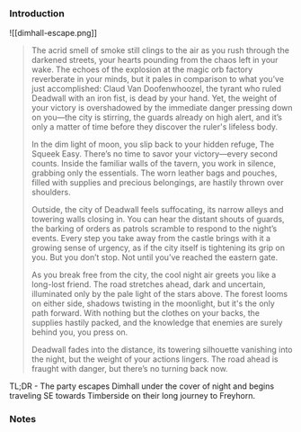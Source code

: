 ### Introduction

![[dimhall-escape.png]]

>The acrid smell of smoke still clings to the air as you rush through the darkened streets, your hearts pounding from the chaos left in your wake. The echoes of the explosion at the magic orb factory reverberate in your minds, but it pales in comparison to what you’ve just accomplished: Claud Van Doofenwhoozel, the tyrant who ruled Deadwall with an iron fist, is dead by your hand. Yet, the weight of your victory is overshadowed by the immediate danger pressing down on you—the city is stirring, the guards already on high alert, and it’s only a matter of time before they discover the ruler's lifeless body.
>
>In the dim light of moon, you slip back to your hidden refuge, The Squeek Easy. There’s no time to savor your victory—every second counts. Inside the familiar walls of the tavern, you work in silence, grabbing only the essentials. The worn leather bags and pouches, filled with supplies and precious belongings, are hastily thrown over shoulders.
>
>Outside, the city of Deadwall feels suffocating, its narrow alleys and towering walls closing in. You can hear the distant shouts of guards, the barking of orders as patrols scramble to respond to the night’s events. Every step you take away from the castle brings with it a growing sense of urgency, as if the city itself is tightening its grip on you. But you don’t stop. Not until you’ve reached the eastern gate.
>
>As you break free from the city, the cool night air greets you like a long-lost friend. The road stretches ahead, dark and uncertain, illuminated only by the pale light of the stars above. The forest looms on either side, shadows twisting in the moonlight, but it's the only path forward. With nothing but the clothes on your backs, the supplies hastily packed, and the knowledge that enemies are surely behind you, you press on.
>
>Deadwall fades into the distance, its towering silhouette vanishing into the night, but the weight of your actions lingers. The road ahead is fraught with danger, but there’s no turning back now.

TL;DR - The party escapes Dimhall under the cover of night and begins traveling SE towards Timberside on their long journey to Freyhorn.

### Notes